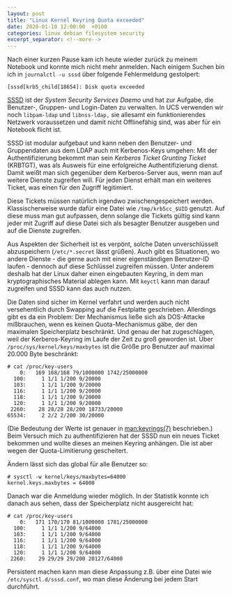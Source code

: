 ```yaml
---
layout: post
title: "Linux Kernel Keyring Quota exceeded"
date: 2020-01-10 12:00:00  +0100
categories: linux debian filesystem security
excerpt_separator: <!--more-->
---
```


Nach einer kurzen Pause kam ich heute wieder zurück zu meinem Notebook und konnte mich nicht mehr anmelden. Nach einigem Suchen bin ich in `journalctl -u sssd` über folgende Fehlermeldung gestolpert:

	[sssd[krb5_child[18654]: Disk quota exceeded

<!--more-->

[SSSD](https://docs.pagure.org/SSSD.sssd/) ist der *System Security Services Daemo* und hat zur Aufgabe, die Benutzer-, Gruppen- und Login-Daten zu verwalten.
In UCS verwenden wir noch `libpam-ldap` und `libnss-ldap,` sie allesamt ein funktionierendes Netzwerk voraussetzen und damit nicht Offlinefähig sind, was aber für ein Notebook flicht ist.

SSSD ist modular aufgebaut und kann neben den Benutzer- und Gruppendaten aus dem LDAP auch mit Kerbenos-Keys umgehen:
Mit der Authentifizierung bekommt man sein *Kerberos Ticket Grunting Ticket* (KRBTGT), was als Ausweis für eine erfolgreiche Authentifizierung dienst.
Damit weißt man sich gegenüber dem Kerberos-Server aus, wenn man auf weitere Dienste zugreifen will.
Für jeden Dienst erhält man ein weiteres Ticket, was einen für den Zugriff legitimiert.

Diese Tickets müssen natürlich irgendwo zwischengespeichert werden.
Klassischerweise wurde dafür eine Datei wie `/tmp/krb5cc_$UID` genutzt.
Auf diese muss man gut aufpassen, denn solange die Tickets gültig sind kann jeder mit Zugriff auf diese Datei sich als besagter Benutzer ausgeben und auf die Dienste zugreifen.

Aus Aspekten der Sicherheit ist es verpönt, solche Daten unverschlüsselt abzuspeichern (`/etc/*.secret` lässt grüßen).
Auch gibt es Situationen, wo andere Dienste - die gerne auch mit einer eigenständigen Benutzer-ID laufen - dennoch auf diese Schlüssel zugreifen müssen.
Unter anderem deshalb hat der Linux daher einen eingebauten Keyring, in dem man kryptographisches Material ablegen kann.
Mit `keyctl` kann man darauf zugreifen und SSSD kann das auch nutzen.

Die Daten sind sicher im Kernel verfahrt und werden auch nicht versehentlich durch Swapping auf die Festplatte geschrieben.
Allerdings gibt es da ein Problem:
Der Mechanismus ließe sich als DOS-Attacke mißbrauchen, wenn es keinen Quota-Mechanismus gäbe, der den maximalen Speicherplatz beschränkt.
Und genau der hat zugeschlagen, weil der Kerberos-Keyring im Laufe der Zeit zu groß geworden ist.
Über `/proc/sys/kernel/keys/maxbytes` ist die Größe pro Benutzer auf maximal 20.000 Byte beschränkt:

	# cat /proc/key-users
	    0:   169 168/168 79/1000000 1742/25000000
	  100:     1 1/1 1/200 9/20000
	  103:     1 1/1 1/200 9/20000
	  116:     1 1/1 1/200 9/20000
	  118:     1 1/1 1/200 9/20000
	  120:     1 1/1 1/200 9/20000
	 2260:    28 28/28 28/200 18733/20000
	65534:     2 2/2 2/200 30/20000

(Die Bedeutung der Werte ist genauer in <man:keyrings(7)> beschrieben.)
Beim Versuch mich zu authentifizieren hat der SSSD nun ein neues Ticket bekommen und wollte dieses an meinen Keyring anhängen.
Die ist aber wegen der Quota-Limitierung gescheitert.

Ändern lässt sich das global für alle Benutzer so:

	# sysctl -w kernel/keys/maxbytes=64000
	kernel.keys.maxbytes = 64000

Danach war die Anmeldung wieder möglich.
In der Statistik konnte ich danach aus sehen, dass der Speicherplatz nicht ausgereicht hat:

	# cat /proc/key-users
	    0:   171 170/170 81/1000000 1781/25000000
	  100:     1 1/1 1/200 9/64000
	  103:     1 1/1 1/200 9/64000
	  116:     1 1/1 1/200 9/64000
	  118:     1 1/1 1/200 9/64000
	  120:     1 1/1 1/200 9/64000
	 2260:    29 29/29 29/200 20127/64000

Persistent machen kann man diese Anpassung z.B. über eine Datei wie `/etc/sysctl.d/sssd.conf`, wo man diese Änderung bei jedem Start durchführt.
